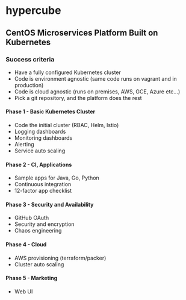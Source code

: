 # hypercube

## CentOS Microservices Platform Built on Kubernetes

### Success criteria
  - Have a fully configured Kubernetes cluster
  - Code is environment agnostic (same code runs on vagrant and in production)
  - Code is cloud agnostic (runs on premises, AWS, GCE, Azure etc...)
  - Pick a git repository, and the platform does the rest

#### Phase 1 - Basic Kubernetes Cluster
  - Code the initial cluster (RBAC, Helm, Istio)
  - Logging dashboards
  - Monitoring dashboards
  - Alerting
  - Service auto scaling

#### Phase 2 - CI, Applications
  - Sample apps for Java, Go, Python
  - Continuous integration
  - 12-factor app checklist

#### Phase 3 - Security and Availability
  - GitHub OAuth
  - Security and encryption
  - Chaos engineering

#### Phase 4 - Cloud
  - AWS provisioning (terraform/packer)
  - Cluster auto scaling

#### Phase 5 - Marketing
  - Web UI

